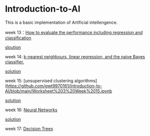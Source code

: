 # Introduction-to-AI

This is a basic implementation of Artificial intellengence.

week 13：[How to evaluate the performance including regression and classification](https://github.com/gwt9970161/Introduction-to-AI/blob/main/Worksheet%201%20Week%2013.ipynb)

[sloution](https://github.com/gwt9970161/Introduction-to-AI/blob/main/Worksheet%201%20Week%2013%20Answers.ipynb)

week 14: [k-nearest neighbours, linear regression, and the naive Bayes classifier.](https://github.com/gwt9970161/Introduction-to-AI/blob/main/Worksheet%202%20Week%2014.ipynb)

[solution](https://github.com/gwt9970161/Introduction-to-AI/blob/main/Worksheet%202%20Week%2014%20Answers.ipynb)

week 15: [unsupervised clustering algorithms](https://github.com/gwt9970161/Introduction-to-AI/blob/main/Worksheet%203%20Week%2015.ipynb

[solution](https://github.com/gwt9970161/Introduction-to-AI/blob/main/Worksheet%203%20Week%2015%20Answers(1).ipynb)

week 16: [Neural Networks](https://github.com/gwt9970161/Introduction-to-AI/blob/main/Worksheet%204%20Week%2016.ipynb)

[solution](https://github.com/gwt9970161/Introduction-to-AI/blob/main/Worksheet%204%20Week%2016%20answers.ipynb)

week 17: [Decision Trees](https://github.com/gwt9970161/Introduction-to-AI/blob/main/Worksheet%205%20Week%2017.ipynb)
